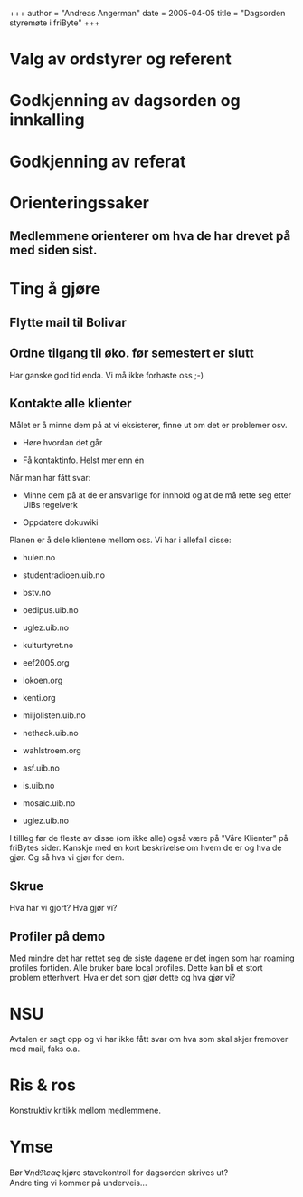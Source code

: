 +++
author = "Andreas Angerman"
date = 2005-04-05
title = "Dagsorden styremøte i friByte"
+++

# Valg av ordstyrer og referent

# Godkjenning av dagsorden og innkalling

# Godkjenning av referat

# Orienteringssaker

## Medlemmene orienterer om hva de har drevet på med siden sist.

# Ting å gjøre

## Flytte mail til Bolivar

## Ordne tilgang til øko. før semestert er slutt

Har ganske god tid enda. Vi må ikke forhaste oss ;-)

## Kontakte alle klienter

Målet er å minne dem på at vi eksisterer, finne ut om det er problemer
osv.

-   Høre hvordan det går

-   Få kontaktinfo. Helst mer enn én

Når man har fått svar:

-   Minne dem på at de er ansvarlige for innhold og at de må rette seg
    etter UiBs regelverk

-   Oppdatere dokuwiki

Planen er å dele klientene mellom oss. Vi har i allefall disse:

-   hulen.no

-   studentradioen.uib.no

-   bstv.no

-   oedipus.uib.no

-   uglez.uib.no

-   kulturtyret.no

-   eef2005.org

-   lokoen.org

-   kenti.org

-   miljolisten.uib.no

-   nethack.uib.no

-   wahlstroem.org

-   asf.uib.no

-   is.uib.no

-   mosaic.uib.no

-   uglez.uib.no

I tillleg før de fleste av disse (om ikke alle) også være på \"Våre
Klienter\" på friBytes sider. Kanskje med en kort beskrivelse om hvem de
er og hva de gjør. Og så hva vi gjør for dem.

## Skrue

Hva har vi gjort? Hva gjør vi?

## Profiler på demo

Med mindre det har rettet seg de siste dagene er det ingen som har
roaming profiles fortiden. Alle bruker bare local profiles. Dette kan
bli et stort problem etterhvert. Hva er det som gjør dette og hva gjør
vi?

# NSU

Avtalen er sagt opp og vi har ikke fått svar om hva som skal skjer
fremover med mail, faks o.a.

# Ris & ros

Konstruktiv kritikk mellom medlemmene.

# Ymse

Bør $\forall\eta$d$\Re\varepsilon\alpha\varsigma$ kjøre stavekontroll
for dagsorden skrives ut?\
Andre ting vi kommer på underveis\...
